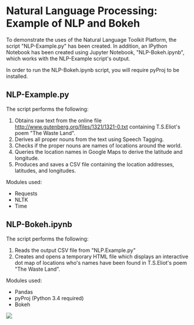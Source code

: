 # Natural Language Processing: Example of NLP and Bokeh
To demonstrate the uses of the Natural Language Toolkit Platform, the script "NLP-Example.py" has been created. In addition, an IPython Notebook has been created using Jupyter Notebook, "NLP-Bokeh.ipynb", which works with the NLP-Example script's output.

In order to run the NLP-Bokeh.ipynb script, you will require pyProj to be installed.

## NLP-Example.py
The script performs the following:
  1. Obtains raw text from the online file http://www.gutenberg.org/files/1321/1321-0.txt containing T.S.Eliot's poem "The Waste Land".
  2. Derives all proper nouns from the text using Speech Tagging.
  3. Checks if the proper nouns are names of locations around the world.
  4. Queries the location names in Google Maps to derive the latitude and longitude.
  5. Produces and saves a CSV file containing the location addresses, latitudes, and longitudes.

  Modules used:
  * Requests
  * NLTK
  * Time

## NLP-Bokeh.ipynb
The script performs the following:
  1. Reads the output CSV file from "NLP.Example.py"
  2. Creates and opens a temporary HTML file which displays an interactive dot map of locations who's names have been found in T.S.Eliot's poem "The Waste Land".

  Modules used:
  * Pandas
  * pyProj (Python 3.4 required)
  * Bokeh

![](/2.%NLTK/NLTKImage.jpg)
